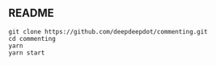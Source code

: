 ## README

```
git clone https://github.com/deepdeepdot/commenting.git
cd commenting
yarn
yarn start
```
